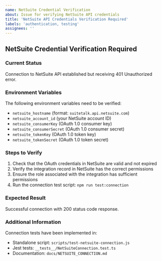 ```yaml
---
name: NetSuite Credential Verification
about: Issue for verifying NetSuite API credentials
title: 'NetSuite API Credentials Verification Required'
labels: 'authentication, testing'
assignees: ''
---
```


## NetSuite Credential Verification Required

### Current Status
Connection to NetSuite API established but receiving 401 Unauthorized error.

### Environment Variables
The following environment variables need to be verified:
- `netsuite_hostname` (format: `suitetalk.api.netsuite.com`)
- `netsuite_account_id` (your NetSuite account ID)
- `netsuite_consumerKey` (OAuth 1.0 consumer key)
- `netsuite_consumerSecret` (OAuth 1.0 consumer secret)
- `netsuite_tokenKey` (OAuth 1.0 token key)
- `netsuite_tokenSecret` (OAuth 1.0 token secret)

### Steps to Verify
1. Check that the OAuth credentials in NetSuite are valid and not expired
2. Verify the integration record in NetSuite has the correct permissions
3. Ensure the role associated with the integration has sufficient permissions
4. Run the connection test script: `npm run test:connection`

### Expected Result
Successful connection with 200 status code response.

### Additional Information
Connection tests have been implemented in:
- Standalone script: `scripts/test-netsuite-connection.js`
- Jest tests: `__tests__/NetSuiteConnection.test.ts`
- Documentation: `docs/NETSUITE_CONNECTION.md`
